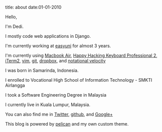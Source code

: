 title: about
date:01-01-2010

Hello,

I'm Dedi.

I mostly code web applications in Django.

I'm currently working at [easyuni](http://www.easyuni.com) for almost 3 years.

I'm currently using [Macbook Air](http://www.apple.com/macbook-air/), [Happy Hacking Keyboard Professional 2](http://en.wikipedia.org/wiki/Happy_Hacking_Keyboard), [iTerm2](http://www.iterm2.com), [vim](http://www.vim.org/), [git](http://www.git-scm.com/), [dropbox](http://www.dropbox.com/), and [notational velocity](http://www.notational.net/)

I was born in Samarinda, Indonesia.

I enrolled to Vocational High School of Information Technology - SMKTI Airlangga

I took a Software Engineering Degree in Malaysia

I currently live in Kuala Lumpur, Malaysia. 

You can also find me in [Twitter](https://twitter.com/kecebongsoft), [github](https://github.com/kecebongsoft), and [Google+](https://plus.google.com/u/0/105581558374023241765)

This blog is powered by [pelican](http://www.getpelican.com) and my own custom theme.

